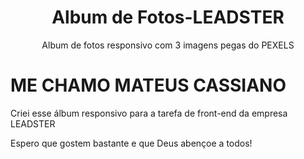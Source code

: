<h1 align="center">Album de Fotos-LEADSTER</h1>
<p align="center">Album de fotos responsivo com 3 imagens
pegas do PEXELS</p>
<h1>ME CHAMO MATEUS CASSIANO</h1>
<p>Criei esse álbum responsivo para a tarefa de front-end da empresa LEADSTER</p>
<p>Espero que gostem bastante e que Deus abençoe a todos!

